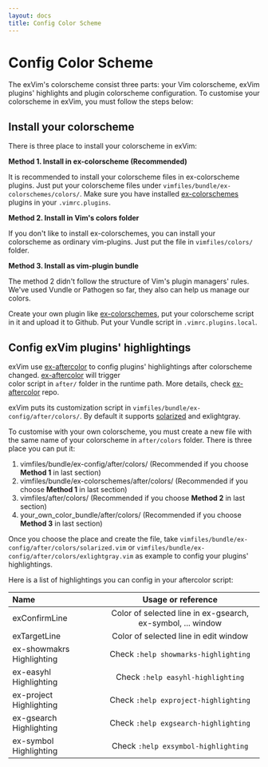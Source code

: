 ```yaml
---
layout: docs
title: Config Color Scheme
---
```


# Config Color Scheme

The exVim's colorscheme consist three parts: your Vim colorscheme, exVim plugins' highlights and 
plugin colorscheme configuration. To customise your colorscheme in exVim, you must follow the
steps below:

## Install your colorscheme

There is three place to install your colorscheme in exVim:

**Method 1. Install in ex-colorscheme (Recommended)**

It is recommended to install your colorscheme files in ex-colorscheme plugins. Just put your
colorscheme files under `vimfiles/bundle/ex-colorschemes/colors/`. Make sure you have installed
[ex-colorschemes](https://github.com/exvim/ex-colorschemes) plugins in your `.vimrc.plugins`.

**Method 2. Install in Vim's colors folder**

If you don't like to install ex-colorschemes, you can install your colorscheme as ordinary 
vim-plugins. Just put the file in `vimfiles/colors/` folder.

**Method 3. Install as vim-plugin bundle**

The method 2 didn't follow the structure of Vim's plugin managers' rules. We've used Vundle or
Pathogen so far, they also can help us manage our colors. 

Create your own plugin like [ex-colorschemes](https://github.com/exvim/ex-colorschemes), put your 
colorscheme script in it and upload it to Github. Put your Vundle script in `.vimrc.plugins.local`.

## Config exVim plugins' highlightings

exVim use [ex-aftercolor](https://github.com/exvim/ex-aftercolors) to config plugins' highlightings
after colorscheme changed. [ex-aftercolor](https://github.com/exvim/ex-aftercolors) will trigger  
color script in `after/` folder in the runtime path. More details, check 
[ex-aftercolor](https://github.com/exvim/ex-aftercolors) repo.

exVim puts its customization script in `vimfiles/bundle/ex-config/after/colors/`. By default
it supports [solarized](https://github.com/altercation/vim-colors-solarized) and exlightgray.

To customise with your own colorscheme, you must create a new file with the same name of your 
colorscheme in `after/colors` folder. There is three place you can put it:

1. vimfiles/bundle/ex-config/after/colors/ (Recommended if you choose **Method 1** in last section)
1. vimfiles/bundle/ex-colorschemes/after/colors/ (Recommended if you choose **Method 1** in last section)
1. vimfiles/after/colors/ (Recommended if you choose **Method 2** in last section)
1. your_own_color_bundle/after/colors/ (Recommended if you choose **Method 3** in last section)

Once you choose the place and create the file, take `vimfiles/bundle/ex-config/after/colors/solarized.vim` 
or `vimfiles/bundle/ex-config/after/colors/exlightgray.vim` as example to config your plugins' highlightings.

Here is a list of highlightings you can config in your aftercolor script:

| Name | Usage or reference |
| :---- | :----: |
| exConfirmLine | Color of selected line in ex-gsearch, ex-symbol, ... window |
| exTargetLine | Color of selected line in edit window |
| ex-showmakrs Highlighting | Check `:help showmarks-highlighting` |
| ex-easyhl Highlighting | Check `:help easyhl-highlighting` |
| ex-project Highlighting | Check `:help exproject-highlighting` |
| ex-gsearch Highlighting | Check `:help exgsearch-highlighting` |
| ex-symbol Highlighting | Check `:help exsymbol-highlighting` |

